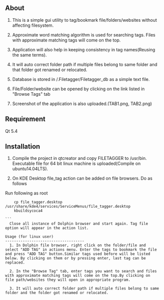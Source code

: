 About
------------------------------------

  1. This is a simple gui utility to tag/bookmark file/folders/websites without affecting filesystem.
  
  2. Approximate word matching algorithm is used for searching tags. Files with approximate matching tags will come on the top.

  3. Application will also help in keeping consistency in tag names(Reusing the same terms).

  4. It will auto correct folder path if multiple files belong to same folder and that folder got renamed or relocated. 

  5. Database is stored in <home directory>/.Filetagger/Filetagger_db as a simple text file.

  5. File/Folder/website can be opened by clicking on the link listed in "Browse Tags" tab

  6. Screenshot of the application is also uploaded.(TAB1.png, TAB2.png)

Requirement
---------------------------------
  Qt 5.4 

Installation
------------------------------------

  1. Compile the project in qtcreator and copy FILETAGGER to /usr/bin. Executable file for 64 bit linux machine is uploaded(Compile on ubuntu14.04LTS). 
  
  2. On KDE Desktop file_tag action can be added on file browsers. Do as follows 
  


Run following as root 
````
    cp file_tagger.desktop /usr/share/kde4/services/ServiceMenus/file_tagger.desktop
    kbuildsycoca4

```
  Close all instance of Dolphin browser and start again. Tag file option will appear in the action list.

Usage (for linux user)
------------------------------------
  1. In Dolphin file browser, right click on the folder/file and select "ADD TAG" in actions menu. Enter the tags to bookmark the file and press "ADD TAG" button.Similar tags used before will be listed below. By clicking on them or by pressing enter, last tag can be replaced.
  
  2. In the "Browse Tag" tab, enter tags you want to search and files with approximate matching tags will come on the top.By clicking on file path/websites they will open in appropriate program.

  3. It will auto correct folder path if multiple files belong to same folder and the folder got renamed or relocated.